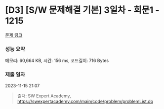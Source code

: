 # [D3] [S/W 문제해결 기본] 3일차 - 회문1 - 1215 

[문제 링크](https://swexpertacademy.com/main/code/problem/problemDetail.do?contestProbId=AV14QpAaAAwCFAYi) 

### 성능 요약

메모리: 60,664 KB, 시간: 156 ms, 코드길이: 716 Bytes

### 제출 일자

2023-11-15 21:07



> 출처: SW Expert Academy, https://swexpertacademy.com/main/code/problem/problemList.do